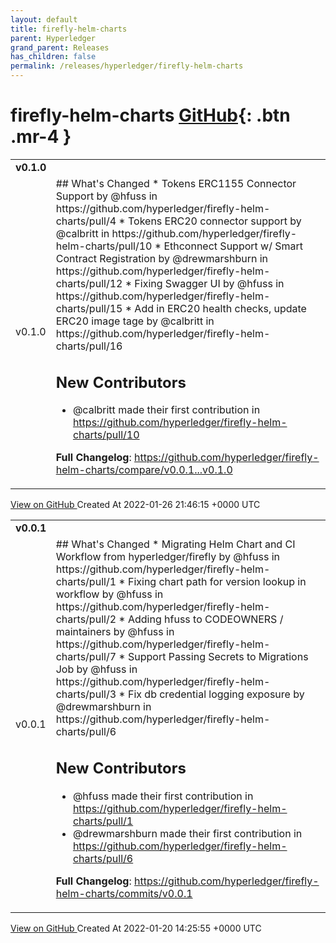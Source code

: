 ```yaml
---
layout: default
title: firefly-helm-charts
parent: Hyperledger
grand_parent: Releases
has_children: false
permalink: /releases/hyperledger/firefly-helm-charts
---
```


# firefly-helm-charts <span class="fs-3 right-align">[GitHub](https://github.com/hyperledger/firefly-helm-charts){: .btn .mr-4 }</span>


<div>
    <table>
        <tr>
            <td colspan="2">
                <b>
                    v0.1.0
                </b>
            </td>
        </tr>
        <tr>
            <td>
                <span class="chip">
                    v0.1.0
                </span>
            </td>
            <td>
                ## What's Changed
* Tokens ERC1155 Connector Support by @hfuss in https://github.com/hyperledger/firefly-helm-charts/pull/4
* Tokens ERC20 connector support by @calbritt in https://github.com/hyperledger/firefly-helm-charts/pull/10
* Ethconnect Support w/ Smart Contract Registration by @drewmarshburn in https://github.com/hyperledger/firefly-helm-charts/pull/12
* Fixing Swagger UI by @hfuss in https://github.com/hyperledger/firefly-helm-charts/pull/15
* Add in ERC20 health checks, update ERC20 image tage by @calbritt in https://github.com/hyperledger/firefly-helm-charts/pull/16

## New Contributors
* @calbritt made their first contribution in https://github.com/hyperledger/firefly-helm-charts/pull/10

**Full Changelog**: https://github.com/hyperledger/firefly-helm-charts/compare/v0.0.1...v0.1.0
            </td>
        </tr>
    </table>
    <a href="https://github.com/hyperledger/firefly-helm-charts/releases/tag/v0.1.0" class=".btn">
        View on GitHub
    </a>
    <span class="right-align">
        Created At 2022-01-26 21:46:15 +0000 UTC
    </span>
</div>

<div>
    <table>
        <tr>
            <td colspan="2">
                <b>
                    v0.0.1
                </b>
            </td>
        </tr>
        <tr>
            <td>
                <span class="chip">
                    v0.0.1
                </span>
            </td>
            <td>
                ## What's Changed
* Migrating Helm Chart and CI Workflow from hyperledger/firefly by @hfuss in https://github.com/hyperledger/firefly-helm-charts/pull/1
* Fixing chart path for version lookup in workflow by @hfuss in https://github.com/hyperledger/firefly-helm-charts/pull/2
* Adding hfuss to CODEOWNERS / maintainers by @hfuss in https://github.com/hyperledger/firefly-helm-charts/pull/7
* Support Passing Secrets to Migrations Job by @hfuss in https://github.com/hyperledger/firefly-helm-charts/pull/3
* Fix db credential logging exposure by @drewmarshburn in https://github.com/hyperledger/firefly-helm-charts/pull/6

## New Contributors
* @hfuss made their first contribution in https://github.com/hyperledger/firefly-helm-charts/pull/1
* @drewmarshburn made their first contribution in https://github.com/hyperledger/firefly-helm-charts/pull/6

**Full Changelog**: https://github.com/hyperledger/firefly-helm-charts/commits/v0.0.1
            </td>
        </tr>
    </table>
    <a href="https://github.com/hyperledger/firefly-helm-charts/releases/tag/v0.0.1" class=".btn">
        View on GitHub
    </a>
    <span class="right-align">
        Created At 2022-01-20 14:25:55 +0000 UTC
    </span>
</div>


